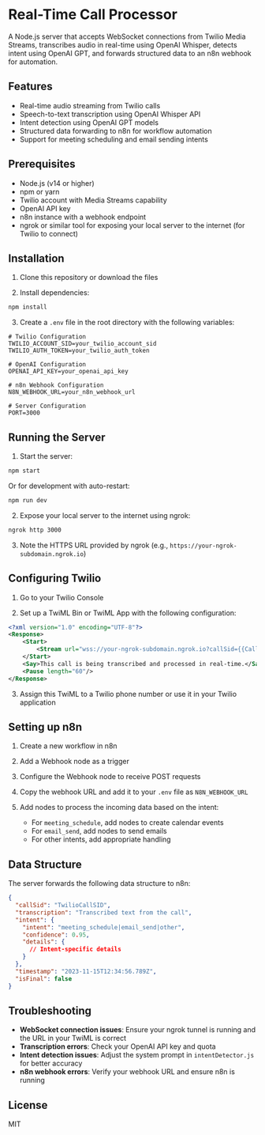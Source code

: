 # Real-Time Call Processor

A Node.js server that accepts WebSocket connections from Twilio Media Streams, transcribes audio in real-time using OpenAI Whisper, detects intent using OpenAI GPT, and forwards structured data to an n8n webhook for automation.

## Features

- Real-time audio streaming from Twilio calls
- Speech-to-text transcription using OpenAI Whisper API
- Intent detection using OpenAI GPT models
- Structured data forwarding to n8n for workflow automation
- Support for meeting scheduling and email sending intents

## Prerequisites

- Node.js (v14 or higher)
- npm or yarn
- Twilio account with Media Streams capability
- OpenAI API key
- n8n instance with a webhook endpoint
- ngrok or similar tool for exposing your local server to the internet (for Twilio to connect)

## Installation

1. Clone this repository or download the files

2. Install dependencies:

```bash
npm install
```

3. Create a `.env` file in the root directory with the following variables:

```
# Twilio Configuration
TWILIO_ACCOUNT_SID=your_twilio_account_sid
TWILIO_AUTH_TOKEN=your_twilio_auth_token

# OpenAI Configuration
OPENAI_API_KEY=your_openai_api_key

# n8n Webhook Configuration
N8N_WEBHOOK_URL=your_n8n_webhook_url

# Server Configuration
PORT=3000
```

## Running the Server

1. Start the server:

```bash
npm start
```

Or for development with auto-restart:

```bash
npm run dev
```

2. Expose your local server to the internet using ngrok:

```bash
ngrok http 3000
```

3. Note the HTTPS URL provided by ngrok (e.g., `https://your-ngrok-subdomain.ngrok.io`)

## Configuring Twilio

1. Go to your Twilio Console

2. Set up a TwiML Bin or TwiML App with the following configuration:

```xml
<?xml version="1.0" encoding="UTF-8"?>
<Response>
    <Start>
        <Stream url="wss://your-ngrok-subdomain.ngrok.io?callSid={{CallSid}}"/>
    </Start>
    <Say>This call is being transcribed and processed in real-time.</Say>
    <Pause length="60"/>
</Response>
```

3. Assign this TwiML to a Twilio phone number or use it in your Twilio application

## Setting up n8n

1. Create a new workflow in n8n

2. Add a Webhook node as a trigger

3. Configure the Webhook node to receive POST requests

4. Copy the webhook URL and add it to your `.env` file as `N8N_WEBHOOK_URL`

5. Add nodes to process the incoming data based on the intent:
   - For `meeting_schedule`, add nodes to create calendar events
   - For `email_send`, add nodes to send emails
   - For other intents, add appropriate handling

## Data Structure

The server forwards the following data structure to n8n:

```json
{
  "callSid": "TwilioCallSID",
  "transcription": "Transcribed text from the call",
  "intent": {
    "intent": "meeting_schedule|email_send|other",
    "confidence": 0.95,
    "details": {
      // Intent-specific details
    }
  },
  "timestamp": "2023-11-15T12:34:56.789Z",
  "isFinal": false
}
```

## Troubleshooting

- **WebSocket connection issues**: Ensure your ngrok tunnel is running and the URL in your TwiML is correct
- **Transcription errors**: Check your OpenAI API key and quota
- **Intent detection issues**: Adjust the system prompt in `intentDetector.js` for better accuracy
- **n8n webhook errors**: Verify your webhook URL and ensure n8n is running

## License

MIT